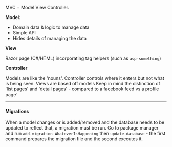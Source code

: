 MVC = Model View Controller.  

**Model:**
- Domain data & logic to manage data
- Simple API
- Hides details of managing the data

**View**

Razor page (C#/HTML) incorporating tag helpers (such as `asp-something`)

**Controller**

Models are like the 'nouns'.  Controller controls where it enters but not what is being seen.  Views are based off models
Keep in mind the distinction of 'list pages' and 'detail pages' - compared to a facebook feed vs a profile page`

---

#### Migrations

When a model changes or is added/removed and the database needs to be updated to reflect that, a migration must be run.  Go to package manager and run `add-migration WhateverIsHappening` then `update-database` - the first command prepares the migration file and the second executes it.
